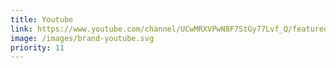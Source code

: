 ```yaml
---
title: Youtube
link: https://www.youtube.com/channel/UCwMRXVPwN8F7StGy77Lvf_Q/featured
image: /images/brand-youtube.svg
priority: 11
---
```


